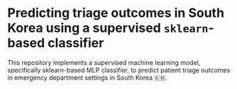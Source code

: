 # Predicting triage outcomes in South Korea using a supervised `sklearn`-based classifier 
This repository implements a supervised machine learning model, specifically sklearn-based MLP classifier, to predict patient triage outcomes in emergency department settings in South Korea 🇰🇷.
